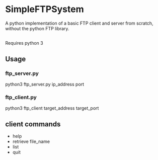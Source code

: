 # SimpleFTPSystem
A python implementation of a basic FTP client and server from scratch, without the python FTP library. 

##
Requires python 3

## Usage
### ftp_server.py
python3 ftp_server.py ip_address port

### ftp_client.py
python3 ftp_client target_address target_port

## client commands
  * help
  * retrieve file_name
  * list
  * quit
